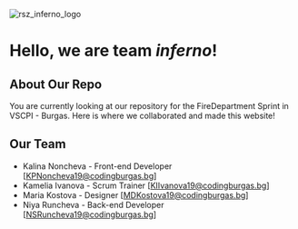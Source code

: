![rsz_inferno_logo](https://user-images.githubusercontent.com/63718762/115037910-aa76c600-9ed7-11eb-974a-7fcb7d97cef6.png)
# Hello, we are team *inferno*!

## About Our Repo

You are currently looking at our repository for the FireDepartment Sprint in VSCPI - Burgas. Here is where we collaborated and made this website!


## Our Team


* Kalina Noncheva - Front-end Developer [KPNoncheva19@codingburgas.bg]
* Kamelia Ivanova - Scrum Trainer [KIIvanova19@codingburgas.bg]
* Maria Kostova - Designer [MDKostova19@codingburgas.bg]
* Niya Runcheva - Back-end Developer [NSRuncheva19@codingburgas.bg]
